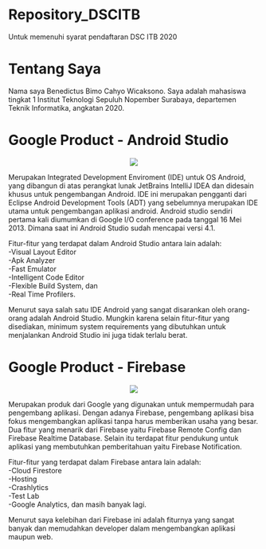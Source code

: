 # Repository_DSCITB
<p>Untuk memenuhi syarat pendaftaran DSC ITB 2020</p>

# Tentang Saya
<p>Nama saya Benedictus Bimo Cahyo Wicaksono. Saya adalah mahasiswa tingkat 1 Institut Teknologi Sepuluh Nopember Surabaya, departemen Teknik Informatika, angkatan 2020.</p>

# Google Product - Android Studio
<center><img src="https://miro.medium.com/max/1200/1*7PktPIVe5jSsSZOw4hjS0g.png"></center>
<p>Merupakan Integrated Development Enviroment (IDE) untuk OS Android, yang dibangun di atas perangkat lunak JetBrains IntelliJ IDEA dan didesain khusus untuk pengembangan Android. IDE ini merupakan pengganti dari Eclipse Android Development Tools (ADT) yang sebelumnya merupakan IDE utama untuk pengembangan aplikasi android. Android studio sendiri pertama kali diumumkan di Google I/O conference pada tanggal 16 Mei 2013. Dimana saat ini Android Studio sudah mencapai versi 4.1.</p>

<p>Fitur-fitur yang terdapat dalam Android Studio antara lain adalah:<br>
  -Visual Layout Editor<br>
  -Apk Analyzer<br>
  -Fast Emulator<br>
  -Intelligent Code Editor<br>
  -Flexible Build System, dan<br>
  -Real Time Profilers.</p>
  
  <p>Menurut saya salah satu IDE Android yang sangat disarankan oleh orang-orang adalah Android Studio. Mungkin karena selain fitur-fitur yang disediakan, minimum system requirements yang dibutuhkan untuk menjalankan Android Studio ini juga tidak terlalu berat.</p>
  
# Google Product - Firebase
<center><img src="https://firebase.google.com/images/social.png"></center>
<p>Merupakan produk dari Google yang digunakan untuk mempermudah para pengembang aplikasi. Dengan adanya Firebase, pengembang aplikasi bisa fokus mengembangkan aplikasi tanpa harus memberikan usaha yang besar. Dua fitur yang menarik dari Firebase yaitu Firebase Remote Config dan Firebase Realtime Database. Selain itu terdapat fitur pendukung untuk aplikasi yang membutuhkan pemberitahuan yaitu Firebase Notification. </p>

<p>Fitur-fitur yang terdapat dalam Firebase antara lain adalah:<br>
  -Cloud Firestore<br>
  -Hosting<br>
  -Crashlytics<br>
  -Test Lab<br>
  -Google Analytics, dan masih banyak lagi.</p>
  
  <p>Menurut saya kelebihan dari Firebase ini adalah fiturnya yang sangat banyak dan memudahkan developer dalam mengembangkan aplikasi maupun web.
